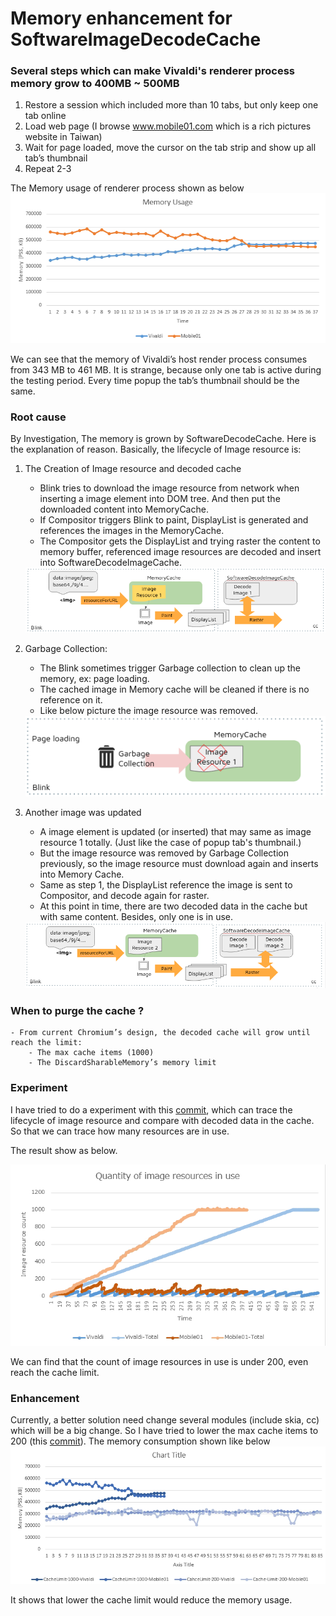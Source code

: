 # Memory enhancement for SoftwareImageDecodeCache

### Several steps which can make Vivaldi's renderer process memory grow to 400MB ~ 500MB
1. Restore a session which included more than 10 tabs, but only keep one tab online
2. Load web page (I browse www.mobile01.com which is a rich pictures website in Taiwan)
3. Wait for page loaded, move the cursor on the tab strip and show up all tab’s thumbnail
4. Repeat 2-3

The Memory usage of renderer process shown as below
<img src="https://github.com/WillyYu/vivaldi_1.9_SoftwareImageDecodeCache/blob/master/images/NormalMemoryUsage.png?raw=true"/>

We can see that the memory of Vivaldi’s host render process consumes from 343 MB to 461 MB.
It is strange, because only one tab is active during the testing period.
Every time popup the tab’s thumbnail should be the same.

### Root cause
By Investigation, The memory is grown by SoftwareDecodeCache.
Here is the explanation of reason.
Basically, the lifecycle of Image resource is:

1. The Creation of Image resource and decoded cache
    - Blink tries to download the image resource from network when inserting a image element into DOM tree. And then put the downloaded content into MemoryCache.
    - If Compositor triggers Blink to paint, DisplayList is generated and references the images in the MemoryCache.
    - The Compositor gets the DisplayList and trying raster the content to memory buffer, referenced image resources are decoded and insert into SoftwareDecodeImageCache.
    <img src="https://github.com/WillyYu/vivaldi_1.9_SoftwareImageDecodeCache/blob/master/images/ImageResourceLifecycle_01.png?raw=true"/>

2. Garbage Collection:
    - The Blink sometimes trigger Garbage collection to clean up the memory, ex: page loading.
    - The cached image in Memory cache will be cleaned if there is no reference on it.
    - Like below picture the image resource was removed.
    <img src="https://github.com/WillyYu/vivaldi_1.9_SoftwareImageDecodeCache/blob/master/images/ImageResourceLifecycle_02.png?raw=true"/>

3. Another image was updated
    - A image element is updated (or inserted) that may same as image resource 1 totally. (Just like the case of popup tab's thumbnail.)
    - But the image resource was removed by Garbage Collection previously, so the image resource must download again and inserts into Memory Cache.
    - Same as step 1, the DisplayList reference the image is sent to Compositor, and decode again for raster.
    - At this point in time, there are two decoded data in the cache but with same content. Besides, only one is in use.
    <img src="https://github.com/WillyYu/vivaldi_1.9_SoftwareImageDecodeCache/blob/master/images/ImageResourceLifecycle_03.png?raw=true"/>


### When to purge the cache ?
    - From current Chromium’s design, the decoded cache will grow until reach the limit:
        - The max cache items (1000)
        - The DiscardSharableMemory’s memory limit

### Experiment
I have tried to do a experiment with this <a href="https://github.com/WillyYu/vivaldi_1.9_SoftwareImageDecodeCache/commit/a20af56564123289589b87382303897603b15ede">commit</a>, which can trace the lifecycle of image resource and compare with decoded data in the cache. So that we can trace how many resources are in use.

The result show as below.

<img src="https://github.com/WillyYu/vivaldi_1.9_SoftwareImageDecodeCache/blob/master/images/QuantityDecodeCacheInUse.png?raw=true"/>

We can find that the count of image resources in use is under 200, even reach the cache limit.

### Enhancement
Currently, a better solution need change several modules (include skia, cc) which will be a big change.
So I have tried to lower the max cache items to 200 (this <a href="https://github.com/WillyYu/vivaldi_1.9_SoftwareImageDecodeCache/commit/7fabd202ccfb60b492696bccbf90987f8d741ba4">commit</a>).
The memory consumption shown like below
<img src="https://github.com/WillyYu/vivaldi_1.9_SoftwareImageDecodeCache/blob/master/images/MemoryUsageComparison.png?raw=true"/>

It shows that lower the cache limit would reduce the memory usage.

